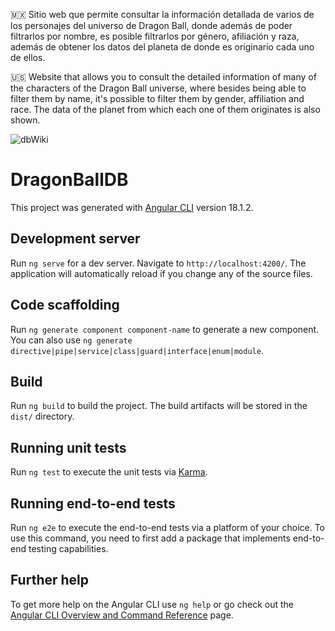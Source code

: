 🇲🇽 Sitio web que permite consultar la información detallada de varios de los personajes del universo de Dragon Ball, donde además de poder filtrarlos por nombre, es posible filtrarlos por género, afiliación y raza, además de obtener los datos del planeta de donde es originario cada uno de ellos.

🇺🇸 Website that allows you to consult the detailed information of many of the characters of the Dragon Ball universe, where besides being able to filter them by name, it's possible to filter them by gender, affiliation and race. The data of the planet from which each one of them originates is also shown.

![dbWiki](https://github.com/user-attachments/assets/65f9abb8-0e6d-4ced-a73e-0905a8a6f020)


# DragonBallDB

This project was generated with [Angular CLI](https://github.com/angular/angular-cli) version 18.1.2.

## Development server

Run `ng serve` for a dev server. Navigate to `http://localhost:4200/`. The application will automatically reload if you change any of the source files.

## Code scaffolding

Run `ng generate component component-name` to generate a new component. You can also use `ng generate directive|pipe|service|class|guard|interface|enum|module`.

## Build

Run `ng build` to build the project. The build artifacts will be stored in the `dist/` directory.

## Running unit tests

Run `ng test` to execute the unit tests via [Karma](https://karma-runner.github.io).

## Running end-to-end tests

Run `ng e2e` to execute the end-to-end tests via a platform of your choice. To use this command, you need to first add a package that implements end-to-end testing capabilities.

## Further help

To get more help on the Angular CLI use `ng help` or go check out the [Angular CLI Overview and Command Reference](https://angular.dev/tools/cli) page.
